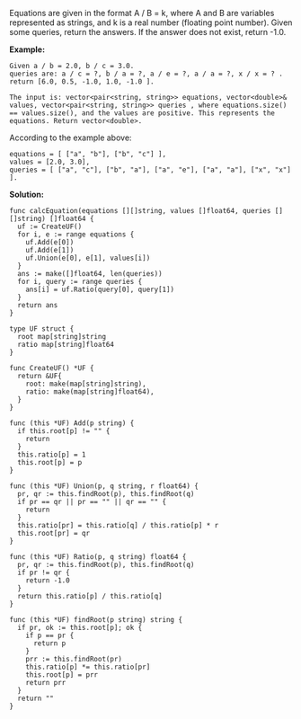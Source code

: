 Equations are given in the format A / B = k, where A and B are variables represented as strings, and k is a real number (floating point number). Given some queries, return the answers. If the answer does not exist, return -1.0.

**Example:**
```
Given a / b = 2.0, b / c = 3.0.
queries are: a / c = ?, b / a = ?, a / e = ?, a / a = ?, x / x = ? .
return [6.0, 0.5, -1.0, 1.0, -1.0 ].

The input is: vector<pair<string, string>> equations, vector<double>& values, vector<pair<string, string>> queries , where equations.size() == values.size(), and the values are positive. This represents the equations. Return vector<double>.
```
According to the example above:
```
equations = [ ["a", "b"], ["b", "c"] ],
values = [2.0, 3.0],
queries = [ ["a", "c"], ["b", "a"], ["a", "e"], ["a", "a"], ["x", "x"] ]. 
```

**Solution:**

```golang
func calcEquation(equations [][]string, values []float64, queries [][]string) []float64 {
  uf := CreateUF()
  for i, e := range equations {
    uf.Add(e[0])
    uf.Add(e[1])
    uf.Union(e[0], e[1], values[i])
  }
  ans := make([]float64, len(queries))
  for i, query := range queries {
    ans[i] = uf.Ratio(query[0], query[1])
  }
  return ans
}

type UF struct {
  root map[string]string
  ratio map[string]float64
}

func CreateUF() *UF {
  return &UF{
    root: make(map[string]string),
    ratio: make(map[string]float64),
  }
}

func (this *UF) Add(p string) {
  if this.root[p] != "" {
    return
  }
  this.ratio[p] = 1
  this.root[p] = p
}

func (this *UF) Union(p, q string, r float64) {
  pr, qr := this.findRoot(p), this.findRoot(q)
  if pr == qr || pr == "" || qr == "" {
    return
  }
  this.ratio[pr] = this.ratio[q] / this.ratio[p] * r
  this.root[pr] = qr
}

func (this *UF) Ratio(p, q string) float64 {
  pr, qr := this.findRoot(p), this.findRoot(q)
  if pr != qr {
    return -1.0
  }
  return this.ratio[p] / this.ratio[q]
}

func (this *UF) findRoot(p string) string {
  if pr, ok := this.root[p]; ok {
    if p == pr {
      return p
    }
    prr := this.findRoot(pr)
    this.ratio[p] *= this.ratio[pr]
    this.root[p] = prr
    return prr
  }
  return ""
}

```

